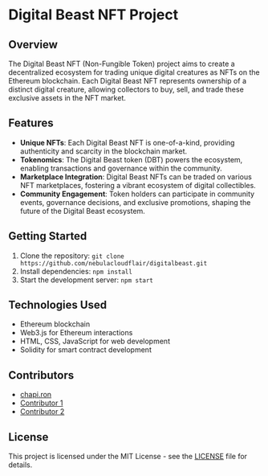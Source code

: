# Digital Beast NFT Project

## Overview
The Digital Beast NFT (Non-Fungible Token) project aims to create a decentralized ecosystem for trading unique digital creatures as NFTs on the Ethereum blockchain. Each Digital Beast NFT represents ownership of a distinct digital creature, allowing collectors to buy, sell, and trade these exclusive assets in the NFT market.

## Features
- **Unique NFTs**: Each Digital Beast NFT is one-of-a-kind, providing authenticity and scarcity in the blockchain market.
- **Tokenomics**: The Digital Beast token (DBT) powers the ecosystem, enabling transactions and governance within the community.
- **Marketplace Integration**: Digital Beast NFTs can be traded on various NFT marketplaces, fostering a vibrant ecosystem of digital collectibles.
- **Community Engagement**: Token holders can participate in community events, governance decisions, and exclusive promotions, shaping the future of the Digital Beast ecosystem.

## Getting Started
1. Clone the repository: `git clone https://github.com/nebulacloudflair/digitalbeast.git`
2. Install dependencies: `npm install`
3. Start the development server: `npm start`

## Technologies Used
- Ethereum blockchain
- Web3.js for Ethereum interactions
- HTML, CSS, JavaScript for web development
- Solidity for smart contract development

## Contributors
- [chapi.ron](https://github.com/nebulacloudflair)
- [Contributor 1](https://github.com/contributor1)
- [Contributor 2](https://github.com/contributor2)

## License
This project is licensed under the MIT License - see the [LICENSE](LICENSE) file for details.
